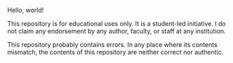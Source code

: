 Hello, world! 

This repository is for educational uses only. 
It is a student-led initiative. 
I do not claim any endorsement by any author, faculty, or staff at any institution. 

This repository probably contains errors. 
In any place where its contents mismatch, 
the contents of this repository are neither correct nor authentic. 
